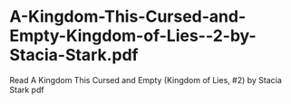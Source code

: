 # A-Kingdom-This-Cursed-and-Empty-Kingdom-of-Lies--2-by-Stacia-Stark.pdf
Read A Kingdom This Cursed and Empty (Kingdom of Lies, #2) by Stacia Stark pdf
